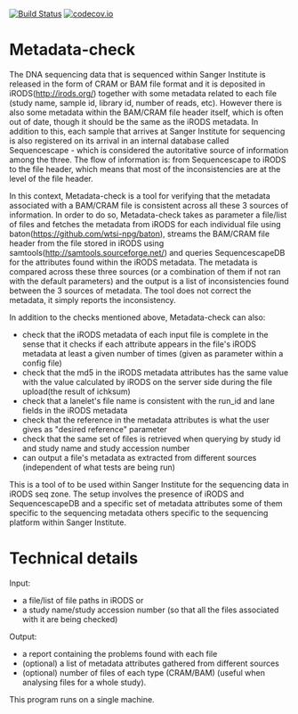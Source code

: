 [![Build Status](https://travis-ci.org/wtsi-hgi/metadata-check.svg)](https://travis-ci.org/wtsi-hgi/metadata-check)
[![codecov.io](https://codecov.io/github/wtsi-hgi/metadata-check/coverage.svg?branch=master)](https://codecov.io/github/wtsi-hgi/metadata-check?branch=master)

Metadata-check
==============

The DNA sequencing data that is sequenced within Sanger Institute is released in the form of CRAM or BAM file format and it is deposited in iRODS(http://irods.org/) together with some metadata related to each file (study name, sample id, library id, number of reads, etc). However there is also some metadata within the BAM/CRAM file header itself, which is often out of date, though it should be the same as the iRODS metadata. In addition to this, each sample that arrives at Sanger Institute for sequencing is also registered on its arrival in an internal database called Sequencescape - which is considered the autoritative source of information among the three. The flow of information is: from Sequencescape to iRODS to the file header, which means that most of the inconsistencies are at the level of the file header.

In this context, Metadata-check is a tool for verifying that the metadata associated with a BAM/CRAM file is consistent across all these 3 sources of information. In order to do so, Metadata-check takes as parameter a file/list of files and fetches the metadata from iRODS for each individual file using baton(https://github.com/wtsi-npg/baton), streams the BAM/CRAM file header from the file stored in iRODS using samtools(http://samtools.sourceforge.net/) and queries SequencescapeDB for the attributes found within the iRODS metadata. The metadata is compared across these three sources (or a combination of them if not ran with the default parameters) and the output is a list of inconsistencies found between the 3 sources of metadata. The tool does not correct the metadata, it simply reports the inconsistency.

In addition to the checks mentioned above, Metadata-check can also:
- check that the iRODS metadata of each input file is complete in the sense that it checks if each attribute appears in the file's iRODS metadata at least a given number of times (given as parameter within a config file)
- check that the md5 in the iRODS metadata attributes has the same value with the value calculated by iRODS on the server side during the file upload(the result of ichksum)
- check that a lanelet's file name is consistent with the run_id and lane fields in the iRODS metadata
- check that the reference in the metadata attributes is what the user gives as "desired reference" parameter
- check that the same set of files is retrieved when querying by study id and study name and study accession number
- can output a file's metadata as extracted from different sources (independent of what tests are being run)

This is a tool of to be used within Sanger Institute for the sequencing data in iRODS seq zone. The setup involves the presence of iRODS and SequencescapeDB and a specific set of metadata attributes some of them specific to the sequencing metadata others specific to the sequencing platform within Sanger Institute.

Technical details
=================
Input: 
- a file/list of file paths in iRODS or 
- a study name/study accession number (so that all the files associated with it are being checked)

Output:
- a report containing the problems found with each file
- (optional) a list of metadata attributes gathered from different sources
- (optional) number of files of each type (CRAM/BAM) (useful when analysing files for a whole study).

This program runs on a single machine.
